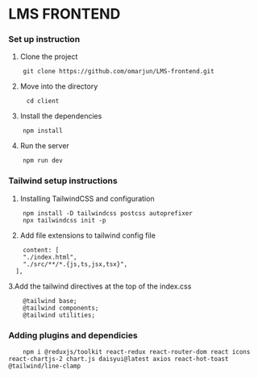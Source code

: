  # LMS FRONTEND

### Set up instruction

1.  Clone the project
```
    git clone https://github.com/omarjun/LMS-frontend.git
```

2. Move into the directory 
```
     cd client
```
3. Install the dependencies
```
    npm install
```
4. Run the server
```
    npm run dev
```

### Tailwind setup instructions


1. Installing TailwindCSS and configuration
```
    npm install -D tailwindcss postcss autoprefixer
    npx tailwindcss init -p
```

2. Add file extensions to tailwind config file

``` 
    content: [
    "./index.html",
    "./src/**/*.{js,ts,jsx,tsx}",
  ],
```
3.Add the tailwind directives at the top of the index.css
```
    @tailwind base;
    @tailwind components;
    @tailwind utilities;
```

### Adding plugins and dependicies

```
    npm i @reduxjs/toolkit react-redux react-router-dom react icons react-chartjs-2 chart.js daisyui@latest axios react-hot-toast @tailwind/line-clamp
```
